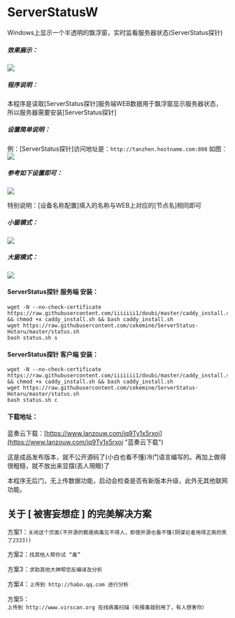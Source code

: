 # ServerStatusW
Windows上显示一个半透明的飘浮窗，实时监看服务器状态(ServerStatus探针)

##### 效果展示：
![](https://raw.githubusercontent.com/Xun-X/ServerStatusW/main/Screenshots3.png)

##### 程序说明：
本程序是读取[ServerStatus探针]服务端WEB数据用于飘浮窗显示服务器状态，所以服务器需要安装[ServerStatus探针]

##### 设置简单说明：
例：[ServerStatus探针]访问地址是：```http://tanzhen.hostname.com:808```
如图：
![](https://raw.githubusercontent.com/Xun-X/ServerStatusW/main/Screenshots1.png)

##### 参考如下设置即可：
![](https://raw.githubusercontent.com/Xun-X/ServerStatusW/main/Screenshots2.png)

特别说明：[设备名称配置]填入的名称与WEB上对应的[节点名]相同即可

##### 小窗模式：
![](https://raw.githubusercontent.com/Xun-X/ServerStatusW/main/Screenshots3.png)

##### 大窗模式：
![](https://raw.githubusercontent.com/Xun-X/ServerStatusW/main/Screenshots4.png)

#### ServerStatus探针 服务端 安装：
```
wget -N --no-check-certificate https://raw.githubusercontent.com/iiiiiii1/doubi/master/caddy_install.sh && chmod +x caddy_install.sh && bash caddy_install.sh
wget https://raw.githubusercontent.com/cokemine/ServerStatus-Hotaru/master/status.sh
bash status.sh s
```

#### ServerStatus探针 客户端 安装：
```
wget -N --no-check-certificate https://raw.githubusercontent.com/iiiiiii1/doubi/master/caddy_install.sh && chmod +x caddy_install.sh && bash caddy_install.sh
wget https://raw.githubusercontent.com/cokemine/ServerStatus-Hotaru/master/status.sh
bash status.sh c
```
#### 下载地址：
蓝奏云下载：[https://www.lanzouw.com/iq9Ty1x5rxoj](https://www.lanzouw.com/iq9Ty1x5rxoj "蓝奏云下载")

这是成品发布版本，就不公开源码了(小白也看不懂)冷门语言编写的。再加上做得很粗糙，就不放出来显摆(丟人現眼)了

本程序无后门，无上传数据功能，启动会检查是否有新版本升级，此外无其他联网功能。

## 关于 [ 被害妄想症 ] 的完美解决方案
方案1：`关闭这个页面(不开源的都是病毒见不得人，即使开源也看不懂(阴谋论者用得正爽的笑了2333))`

方案2：`找其他人帮你试 “毒”`

方案3：`求助其他大神帮您反编译及分析`

方案4：`上传到 http://habo.qq.com 进行分析`

方案5：`上传到 http://www.virscan.org 在线病毒扫描（有报毒就别用了，有人想害你）`
